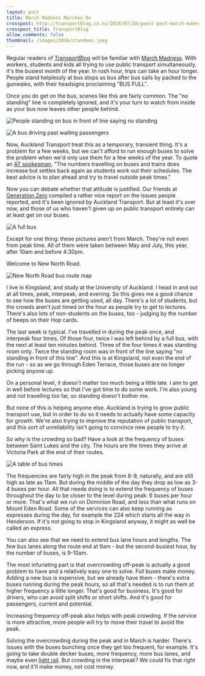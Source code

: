 ```yaml
---
layout: post
title: March Madness Marches On
crosspost: http://transportblog.co.nz/2016/07/28/guest-post-march-madness-marches-on/
crosspost_title: TransportBlog
allow_comments: false
thumbnail: /images/2016/standees.jpeg
---
```


Regular readers of [TransportBlog](http://transportblog.co.nz/) will be familiar with [March Madness](http://transportblog.co.nz/tag/march-madness/). With workers, students and kids all trying to use public transport simultaneously, it's the busiest month of the year. In rush hour, trips can take an hour longer. People stand helplessly at bus stops as bus after bus sails by packed to the gunwales, with their headsigns proclaiming "BUS FULL".

Once you do get on the bus, scenes like this are fairly common. The "no standing" line is completely ignored, and it's your turn to watch from inside as your bus now leaves other people behind.

![People standing on bus in front of line saying no standing](/images/2016/no_standing_line_800.jpg)

![A bus driving past waiting passengers](/images/2016/sailing_past_800.jpg)

Now, Auckland Transport treat this as a temporary, transient thing. It's a problem for a few weeks, but we can't afford to run enough buses to solve the problem when we'd only use them for a few weeks of the year. To quote an [AT spokesman](http://transportblog.co.nz/2016/03/04/2016-march-madness-the-maddest-yet/), "The numbers travelling on buses and trains does increase but settles back again as students work out their schedules. The best advice is to plan ahead and try to travel outside peak times."

Now you can debate whether that attitude is justified. Our friends at [Generation Zero](http://www.generationzero.org/better-buses) compiled a rather nice report on the issues people reported, and it's been ignored by Auckland Transport. But at least it's over now, and those of us who haven't given up on public transport entirely can at least get on our buses.

![A full bus](/images/2016/packed_800.jpg)

Except for one thing: these pictures aren't from March. They're not even from peak time. All of them were taken between May and July, this year, after 10am and before 4:30pm.

Welcome to New North Road.

![New North Road bus route map](/images/2016/new_north_road.png)

I live in Kingsland, and study at the University of Auckland. I head in and out at all times, peak, interpeak, and evening. So this gives me a good chance to see how the buses are getting used, all day. There's a lot of students, but the crowds aren't just timed on the hour as people try to get to lectures. There's also lots of non-students on the buses, too - judging by the number of beeps on their Hop cards.

The last week is typical. I've travelled in during the peak once, and interpeak four times. Of those four, twice I was left behind by a full bus, with the next at least ten minutes behind. Three of the four times it was standing room only. Twice the standing room was in front of the line saying "no standing in front of this line". And this is at Kingsland, not even the end of the run - so as we go through Eden Terrace, those buses are no longer picking anyone up.

On a personal level, it doesn't matter too much being a little late. I aim to get in well before lectures so that I've got time to do some work. I'm also young and not travelling too far, so standing doesn't bother me.

But none of this is helping anyone else. Auckland is trying to grow public transport use, but in order to do so it needs to actually have some capacity for growth. We're also trying to improve the reputation of public transport, and this sort of unreliability isn't going to convince new people to try it.

So why is the crowding so bad? Have a look at the frequency of buses between Saint Lukes and the city. The hours are the times they arrive at Victoria Park at the end of their routes.

![A table of bus times](/images/2016/nnr_bus_chart.png)

The frequencies are fairly high in the peak from 8-9, naturally, and are still high as late as 11am. But during the middle of the day they drop as low as 3-4 buses per hour. All that needs doing is to extend the frequency of buses throughout the day to be closer to the level during peak: 6 buses per hour or more. That's what we run on Dominion Road, and less than what runs on Mount Eden Road. Some of the services can also keep running as expresses during the day, for example the 224 which starts all the way in Henderson. If it's not going to stop in Kingsland anyway, it might as well be called an express.

You can also see that we need to extend bus lane hours and lengths. The few bus lanes along the route end at 9am - but the second-busiest hour, by the number of buses, is 9-10am.

The most infuriating part is that overcrowding off-peak is actually a good problem to have and a relatively easy one to solve. Full buses make money. Adding a new bus is expensive, but we already have them - there's extra buses running during the peak hours, so all that's needed is to run them at higher frequency a little longer. That's good for business. It's good for drivers, who can avoid split shifts or short shifts. And it's good for passengers, current and potential.

Increasing frequency off-peak also helps with peak crowding. If the service is more attractive, more people will try to move their travel to avoid the peak.

Solving the overcrowding during the peak and in March is harder. There's issues with the buses bunching once they get too frequent, for example. It's going to take double decker buses, more frequency, more bus lanes, and maybe even [light rail](http://transportblog.co.nz/2015/01/23/light-rail-to-fill-the-void/). But crowding in the interpeak? We could fix that right now, and it'll make money, not cost money.
